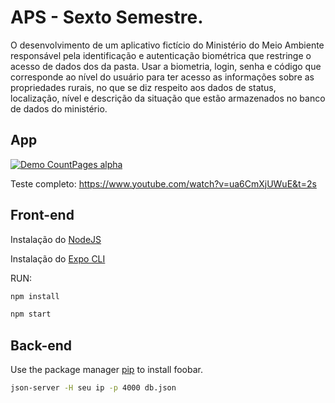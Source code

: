 # APS - Sexto Semestre.

O desenvolvimento de um aplicativo fictício do Ministério do Meio Ambiente responsável pela identificação e autenticação biométrica que restringe o acesso de dados dos da pasta.
Usar a biometria, login, senha e código que corresponde ao nível do usuário para ter acesso as informações sobre as propriedades rurais, no que se diz respeito aos dados de status, localização, nível e descrição da situação que estão armazenados no banco de dados do ministério.

## App

[![Demo CountPages alpha](https://j.gifs.com/P7371W.gif)](https://www.youtube.com/watch?v=ua6CmXjUWuE)

Teste completo: https://www.youtube.com/watch?v=ua6CmXjUWuE&t=2s
## Front-end

Instalação do [NodeJS](https://nodejs.org/en/) 

Instalação do [Expo CLI](https://reactnative.dev/docs/environment-setup) 

RUN:

```bash
npm install
```

```bash
npm start
```

## Back-end

Use the package manager [pip](https://pip.pypa.io/en/stable/) to install foobar.

```bash
json-server -H seu ip -p 4000 db.json
```

